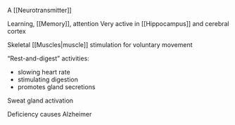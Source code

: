 A [[Neurotransmitter]]

Learning, [[Memory]], attention
Very active in [[Hippocampus]] and cerebral cortex

Skeletal [[Muscles|muscle]] stimulation for voluntary movement

“Rest-and-digest” activities:
- slowing heart rate
- stimulating digestion
- promotes gland secretions

Sweat gland activation

Deficiency causes Alzheimer
